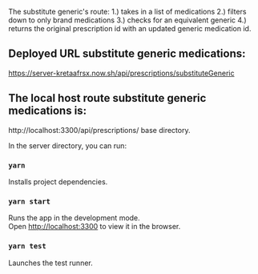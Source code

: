 
The substitute generic's route:
1.) takes in a list of medications
2.) filters down to only brand medications
3.) checks for an equivalent generic
4.) returns the original prescription id with an updated generic medication id.
## Deployed URL substitute generic medications:
https://server-kretaafrsx.now.sh/api/prescriptions/substituteGeneric

## The local host route substitute generic medications is:

http://localhost:3300/api/prescriptions/ base directory. 

In the server directory, you can run:

###  `yarn` 
Installs project dependencies.

### `yarn start`

Runs the app in the development mode.<br>
Open [http://localhost:3300](http://localhost:3300) to view it in the browser.

### `yarn test`

Launches the test runner.
